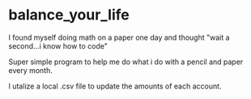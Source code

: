 # balance_your_life

I found myself doing math on a paper one day and thought "wait a second...i know how to code"

Super simple program to help me do what i do with a pencil and paper every month. 

I utalize a local .csv file to update the amounts of each account. 
